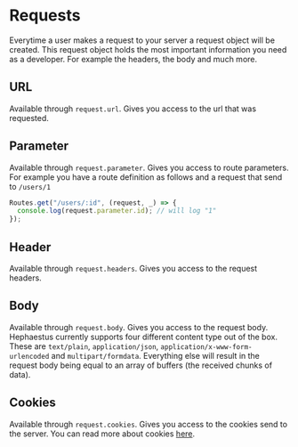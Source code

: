 # Requests

Everytime a user makes a request to your server a request object will be created.
This request object holds the most important information you need as a developer.
For example the headers, the body and much more.

## URL

Available through `request.url`. Gives you access to the url that was requested.

## Parameter

Available through `request.parameter`. Gives you access to route parameters.
For example you have a route definition as follows and a request that send to
`/users/1`

```ts
Routes.get("/users/:id", (request, _) => {
  console.log(request.parameter.id); // will log "1"
});
```

## Header

Available through `request.headers`. Gives you access to the request headers.

## Body

Available through `request.body`. Gives you access to the request body.
Hephaestus currently supports four different content type out of the box.
These are `text/plain`, `application/json`, `application/x-www-form-urlencoded`
and `multipart/formdata`. Everything else will result in the request body being
equal to an array of buffers (the received chunks of data).

## Cookies

Available through `request.cookies`. Gives you access to the cookies send to the
server. You can read more about cookies [here]().
